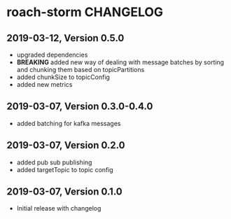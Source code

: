 # roach-storm CHANGELOG

## 2019-03-12, Version 0.5.0

* upgraded dependencies
* **BREAKING** added new way of dealing with message batches by sorting and chunking them based on topicPartitions
* added chunkSize to topicConfig
* added new metrics

## 2019-03-07, Version 0.3.0-0.4.0

* added batching for kafka messages

## 2019-03-07, Version 0.2.0

* added pub sub publishing
* added targetTopic to topic config

## 2019-03-07, Version 0.1.0

* Initial release with changelog
